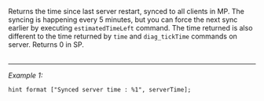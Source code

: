 Returns the time since last server restart, synced to all clients in MP. The syncing is happening every 5 minutes, but you can force the next sync earlier by executing `estimatedTimeLeft` command. The time returned is also different to the time returned by `time` and `diag_tickTime` commands on server. Returns 0 in SP.<br><br>


---
*Example 1:*
```sqf
hint format ["Synced server time : %1", serverTime];
```